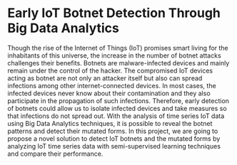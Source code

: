 # Early IoT Botnet Detection Through Big Data Analytics
Though the rise of the Internet of Things (IoT) promises smart living for the inhabitants of this universe, the increase in the number of botnet attacks challenges their benefits. Botnets are malware-infected devices and mainly remain under the control of the hacker. The compromised IoT devices acting as botnet are not only an attacker itself but also can spread infections among other internet-connected devices. In most cases, the infected devices never know about their contamination and they also participate in the propagation of such infections. Therefore, early detection of botnets could allow us to isolate infected devices and take measures so that infections do not spread out. With the analysis of time series IoT data using Big Data Analytics techniques, it is possible to reveal the botnet patterns and detect their mutated forms. In this project, we are going to propose a novel solution to detect IoT botnets and the mutated forms by analyzing IoT time series data with semi-supervised learning techniques and compare their performance.